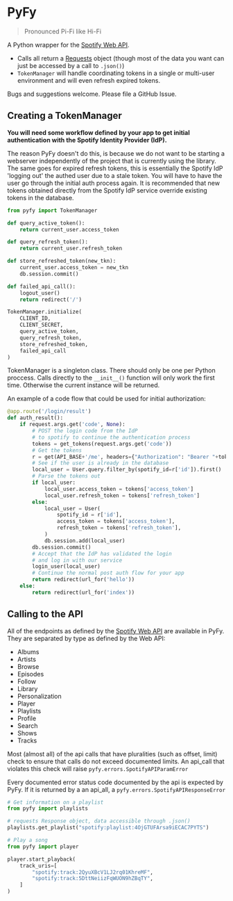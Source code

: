 # PyFy
> Pronounced Pi-Fi like Hi-Fi

A Python wrapper for the [Spotify Web API](https://developer.spotify.com/documentation/web-api/).

* Calls all return a [Requests](https://requests.readthedocs.io/en/master/) object (though most of the data you want can just be accessed by a call to `.json()`)
* `TokenManager` will handle coordinating tokens in a single or multi-user environment and will even refresh expired tokens.

Bugs and suggestions welcome. Please file a GitHub Issue.

## Creating a TokenManager
**You will need some workflow defined by your app to get initial authentication with the Spotify Identity Provider (IdP).**

The reason PyFy doesn't do this, is because we do not want to be starting a webserver independently of the project that is currently using the library.
The same goes for expired refresh tokens, this is essentially the Spotify IdP 'logging out' the authed user due to a stale token.
You will have to have the user go through the initial auth process again.
It is recommended that new tokens obtained directly from the Spotify IdP service override existing tokens in the database.
```python
from pyfy import TokenManager

def query_active_token():
    return current_user.access_token

def query_refresh_token():
    return current_user.refresh_token

def store_refreshed_token(new_tkn):
    current_user.access_token = new_tkn
    db.session.commit()

def failed_api_call():
    logout_user()
    return redirect('/')

TokenManager.initialize(
    CLIENT_ID,
    CLIENT_SECRET,
    query_active_token,
    query_refresh_token,
    store_refreshed_token,
    failed_api_call
)
```
TokenManager is a singleton class.
There should only be one per Python proccess.
Calls directly to the `__init__()` function will only work the first time.
Otherwise the current instance will be returned.

An example of a code flow that could be used for initial authorization:
```python
@app.route('/login/result')
def auth_result():
    if request.args.get('code', None):
        # POST the login code from the IdP 
        # to spotify to continue the authentication process
        tokens = get_tokens(request.args.get('code'))
        # Get the tokens
        r = get(API_BASE+'/me', headers={"Authorization": "Bearer "+tokens["access_token"]}).json()
        # See if the user is already in the database
        local_user = User.query.filter_by(spotify_id=r['id']).first()
        # Parse the tokens out
        if local_user:
            local_user.access_token = tokens['access_token']
            local_user.refresh_token = tokens['refresh_token']
        else:
            local_user = User(
                spotify_id = r['id'],
                access_token = tokens['access_token'],
                refresh_token = tokens['refresh_token'],
            )
            db.session.add(local_user)
        db.session.commit()
        # Accept that the IdP has validated the login
        # and log in with our service
        login_user(local_user)
        # Continue the normal post auth flow for your app
        return redirect(url_for('hello'))
    else:
        return redirect(url_for('index'))
```

## Calling to the API
All of the endpoints as defined by the [Spotify Web API](https://developer.spotify.com/documentation/web-api/reference/) are available in PyFy.
They are separated by type as defined by the Web API:
* Albums
* Artists
* Browse
* Episodes
* Follow
* Library
* Personalization
* Player
* Playlists
* Profile
* Search
* Shows
* Tracks

Most (almost all) of the api calls that have pluralities (such as offset, limit) check to ensure that calls do not exceed documented limits.
An api_call that violates this check will raise `pyfy.errors.SpotifyAPIParamError`

Every documented error status code documented by the api is expected by PyFy.
If it is returned by a an api_all, a `pyfy.errors.SpotifyAPIResponseError`

```python
# Get information on a playlist
from pyfy import playlists

# requests Response object, data accessible through .json()
playlists.get_playlist("spotify:playlist:4OjGTUFArsa9iECAC7PYTS")

# Play a song
from pyfy import player

player.start_playback(
    track_uris=[
        "spotify:track:2QyuXBcV1LJ2rq01KhreMF",
        "spotify:track:5DttNeiizFqWUON9hZBqTY",
    ]
)
```